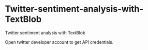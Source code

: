 # Twitter-sentiment-analysis-with-TextBlob
Twitter sentiment analysis with TextBlob

Open twitter developer account to get API credentials.
